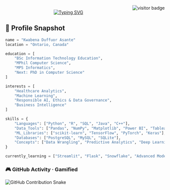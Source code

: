 <img align="right" src="https://visitor-badge.laobi.icu/badge?page_id=kduffuor.kduffuor" alt="visitor badge" />

<p align="center">
  <a href="https://git.io/typing-svg">
    <img src="https://readme-typing-svg.demolab.com?font=Fira+Code&weight=600&size=24&duration=4000&pause=1000&color=913412EB&center=true&width=435&lines=Hi%2C+there!+%F0%9F%91%8B;I'm+Kwabena+Duffuor+Asante;BI+Analyst+and+a+Developer" alt="Typing SVG" />
  </a>
</p>

## 🧾 Profile Snapshot

```python
name = "Kwabena Duffuor Asante"
location = "Ontario, Canada"

education = [
    "BSc Information Technology Education",
    "MPhil Computer Science",
    "MPS Informatics",
    "Next: PhD in Computer Science"
]

interests = [
    "Healthcare Analytics",
    "Machine Learning",
    "Responsible AI, Ethics & Data Governance",
    "Business Intelligence"
]

skills = {
    "Languages": ["Python", "R", "SQL", "Java", "C++"],
    "Data_Tools": ["Pandas", "NumPy", "Matplotlib", "Power BI", "Tableau", "Excel"],
    "ML_Libraries": ["scikit-learn", "TensorFlow", "PyTorch", "Keras"],
    "Databases": ["PostgreSQL", "MySQL", "SQLite"],
    "Concepts": ["Data Wrangling", "Predictive Analytics", "Deep Learning", "BI Dashboards", "Data Governance"]
}

currently_learning = ["Streamlit", "Flask", "Snowflake", "Advanced Modeling"]

```

### 🎮 GitHub Activity · Gamified
<picture>
  <source media="(prefers-color-scheme: dark)" srcset="https://raw.githubusercontent.com/kduffuor/github-contribution-snake/output/github-contribution-grid-snake-dark.svg" />
  <source media="(prefers-color-scheme: light)" srcset="https://raw.githubusercontent.com/kduffuor/github-contribution-snake/output/github-contribution-grid-snake.svg" />
  <img alt="GitHub Contribution Snake" src="https://raw.githubusercontent.com/kduffuor/github-contribution-snake/output/github-contribution-grid-snake.svg" />
</picture>
